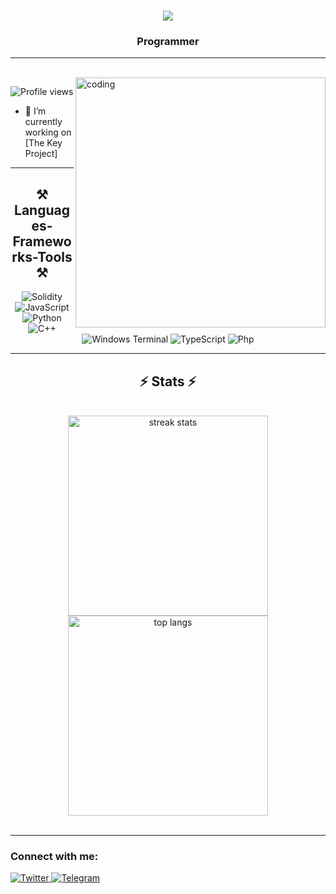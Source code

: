<h1 align="center">
    <img src="https://readme-typing-svg.herokuapp.com/?font=Righteous&size=35&center=true&vCenter=true&width=500&height=70&duration=4000&lines=Hi+There!+👋;+I'm+JustPandaEver!;" />
</h1>
<h3 align="center">Programmer</h3>
<hr/>
<br/>
<img align="right" alt="coding" width="400" src="https://miro.medium.com/v2/resize:fit:700/format:webp/1*mUahTQdRR4e4MJLLtJkjbw.gif">
<p align="left">
    <img src="https://komarev.com/ghpvc/?username=JustPandaEver&label=Profile%20views&color=0e75b6&style=flat" alt="Profile views" />
</p>

- 🔭 I’m currently working on [The Key Project]

<hr/>
<h2 align="center">⚒️ Languages-Frameworks-Tools ⚒️</h2>

<p align="center">
    <img src="https://img.shields.io/badge/Solidity-%23339933.svg?style=for-the-badge&logo=solidity&logoColor=white" alt="Solidity"/>
    <img src="https://img.shields.io/badge/javascript-%23323330.svg?style=for-the-badge&logo=javascript&logoColor=%23F7DF1E" alt="JavaScript"/>
    <img src="https://img.shields.io/badge/python-3670A0?style=for-the-badge&logo=python&logoColor=ffdd54" alt="Python"/>
    <img src="https://img.shields.io/badge/c++-%2300599C.svg?style=for-the-badge&logo=c%2B%2B&logoColor=white" alt="C++"/>
    <img src="https://img.shields.io/badge/Windows%20Terminal-%234D4D4D.svg?style=for-the-badge&logo=windows-terminal&logoColor=white" alt="Windows Terminal"/>
    <img src="https://img.shields.io/badge/typescript-%23007ACC.svg?style=for-the-badge&logo=typescript&logoColor=white" alt="TypeScript"/>
    <img src="https://img.shields.io/badge/PHP-777BB4?style=for-the-badge&logo=php&logoColor=white" alt="Php"/>
</p>

<hr/>
<h2 align="center">⚡ Stats ⚡</h2>
<br>
<div align="center">
    <img width="320" src="https://github-readme-streak-stats-salesp07.vercel.app/?user=JustPandaEver&count_private=true&theme=react&border_radius=10" alt="streak stats"/>
    <img width="320" align="center" src="https://github-readme-stats-salesp07.vercel.app/api/top-langs/?username=JustPandaEver&hide=HTML&langs_count=8&layout=compact&theme=react&border_radius=10&size_weight=0.4&count_weight=10&exclude_repo=github-readme-stats" alt="top langs"/>
</div>
<br/>
<hr/>

<h3 align="left">Connect with me:</h3>
<p align="left">
    <a href="https://twitter.com/PandaEver1">
        <img src="https://img.shields.io/badge/Twitter-%231DA1F2.svg?logo=Twitter&logoColor=white" alt="Twitter"/>
    </a>
    <a href="https://t.me/PandaEverX">
        <img src="https://img.shields.io/badge/Telegram-%232CA5E0.svg?logo=telegram&logoColor=white" alt="Telegram"/>
    </a>
</p>

